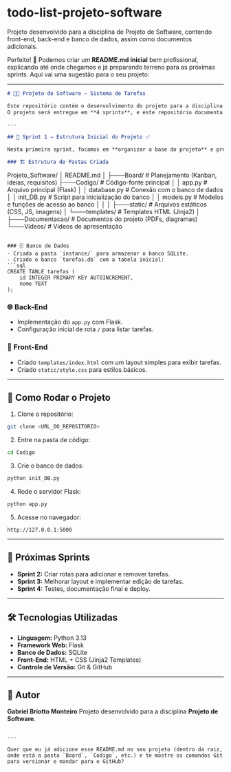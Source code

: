 # todo-list-projeto-software
Projeto desenvolvido para a disciplina de Projeto de Software, contendo front-end, back-end e banco de dados, assim como documentos adicionais.

Perfeito! 🚀 Podemos criar um **README.md inicial** bem profissional, explicando até onde chegamos e já preparando terreno para as próximas sprints. Aqui vai uma sugestão para o seu projeto:

---

```markdown
# 🧑‍💻 Projeto de Software – Sistema de Tarefas

Este repositório contém o desenvolvimento do projeto para a disciplina **Projeto de Software**, seguindo o modelo de desenvolvimento em camadas **(Front-end, Back-end e Banco de Dados)**.  
O projeto será entregue em **4 sprints**, e este repositório documenta o progresso desde a Sprint 1.

---

## 📌 Sprint 1 – Estrutura Inicial do Projeto ✅

Nesta primeira sprint, focamos em **organizar a base do projeto** e preparar o ambiente para desenvolvimento.  

### 🏗️ Estrutura de Pastas Criada
```

Projeto\_Software/
│   README.md
│
├───Board/              # Planejamento (Kanban, ideias, requisitos)
├───Codigo/             # Código-fonte principal
│   │   app.py          # Arquivo principal (Flask)
│   │   database.py     # Conexão com o banco de dados
│   │   init\_DB.py      # Script para inicialização do banco
│   │   models.py       # Modelos e funções de acesso ao banco
│   │
│   ├───static/         # Arquivos estáticos (CSS, JS, imagens)
│   └───templates/      # Templates HTML (Jinja2)
│
├───Documentacao/       # Documentos do projeto (PDFs, diagramas)
└───Videos/             # Vídeos de apresentação

````

### 🗄️ Banco de Dados
- Criada a pasta `instance/` para armazenar o banco SQLite.
- Criado o banco `tarefas.db` com a tabela inicial:
```sql
CREATE TABLE tarefas (
    id INTEGER PRIMARY KEY AUTOINCREMENT,
    nome TEXT
);
````

### 🌐 Back-End

* Implementação do `app.py` com Flask.
* Configuração inicial de rota `/` para listar tarefas.

### 🎨 Front-End

* Criado `templates/index.html` com um layout simples para exibir tarefas.
* Criado `static/style.css` para estilos básicos.

---

## 🚀 Como Rodar o Projeto

1. Clone o repositório:

```bash
git clone <URL_DO_REPOSITORIO>
```

2. Entre na pasta de código:

```bash
cd Codigo
```

3. Crie o banco de dados:

```bash
python init_DB.py
```

4. Rode o servidor Flask:

```bash
python app.py
```

5. Acesse no navegador:

```
http://127.0.0.1:5000
```

---

## 📅 Próximas Sprints

* **Sprint 2:** Criar rotas para adicionar e remover tarefas.
* **Sprint 3:** Melhorar layout e implementar edição de tarefas.
* **Sprint 4:** Testes, documentação final e deploy.

---

## 🛠️ Tecnologias Utilizadas

* **Linguagem:** Python 3.13
* **Framework Web:** Flask
* **Banco de Dados:** SQLite
* **Front-End:** HTML + CSS (Jinja2 Templates)
* **Controle de Versão:** Git & GitHub

---

## 👤 Autor

**Gabriel Briotto Monteiro**
Projeto desenvolvido para a disciplina **Projeto de Software**.

```

---

Quer que eu já adicione esse README.md no seu projeto (dentro da raiz, onde está a pasta `Board`, `Codigo`, etc.) e te mostre os comandos Git para versionar e mandar para o GitHub?
```
